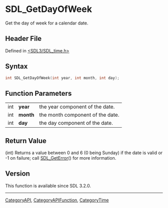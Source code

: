 # SDL_GetDayOfWeek

Get the day of week for a calendar date.

## Header File

Defined in [<SDL3/SDL_time.h>](https://github.com/libsdl-org/SDL/blob/main/include/SDL3/SDL_time.h)

## Syntax

```c
int SDL_GetDayOfWeek(int year, int month, int day);
```

## Function Parameters

|     |           |                                  |
| --- | --------- | -------------------------------- |
| int | **year**  | the year component of the date.  |
| int | **month** | the month component of the date. |
| int | **day**   | the day component of the date.   |

## Return Value

(int) Returns a value between 0 and 6 (0 being Sunday) if the date is valid
or -1 on failure; call [SDL_GetError](SDL_GetError)() for more information.

## Version

This function is available since SDL 3.2.0.

----
[CategoryAPI](CategoryAPI), [CategoryAPIFunction](CategoryAPIFunction), [CategoryTime](CategoryTime)

